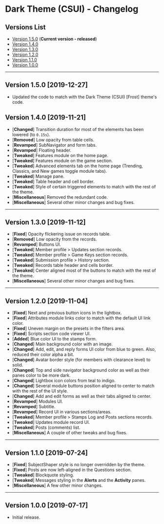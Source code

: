 # Dark Theme (CSUI) - Changelog

## Versions List

* [Version 1.5.0](#version-150-2019-12-27) (**Current version - released**)
* [Version 1.4.0](#version-140-2019-11-21)
* [Version 1.3.0](#version-130-2019-11-12)
* [Version 1.2.0](#version-120-2019-11-04)
* [Version 1.1.0](#version-110-2019-07-24)
* [Version 1.0.0](#version-100-2019-07-17)

---

## Version 1.5.0 [2019-12-27]

* Updated the code to match with the Dark Theme (CSUI) [Frost] theme's code.

## Version 1.4.0 [2019-11-21]

* [**Changed**] Transition duration for most of the elements has been lowered (to `0.15s`).
* [**Removed**] Low opacity from table cells.
* [**Revamped**] SubNavigator and form tabs.
* [**Revamped**] Floating header.
* [**Tweaked**] Features module on the home page.
* [**Tweaked**] Features module on the game section.
* [**Tweaked**] Advanced elements tab on the home page (Trending, Classics, and New games toggle module tabs).
* [**Tweaked**] Manage pane.
* [**Tweaked**] Table header and cell border.
* [**Tweaked**] Style of certain triggered elements to match with the rest of the theme.
* [**Miscellaneous**] Removed the redundant code.
* [**Miscellaneous**] Several other minor changes and bug fixes.

---

## Version 1.3.0 [2019-11-12]

* [**Fixed**] Opacity flickering issue on records table.
* [**Removed**] Low opacity from the records.
* [**Revamped**] Buttons UI.
* [**Tweaked**] Member profile > Updates section records.
* [**Tweaked**] Member profile > Game Keys section records.
* [**Tweaked**] Submission profile > History section.
* [**Tweaked**] Records table header and cells border.
* [**Tweaked**] Center aligned most of the buttons to match with the rest of the theme.
* [**Miscellaneous**] Several other minor changes and bug fixes.

---

## Version 1.2.0 [2019-11-04]

* [**Fixed**] Next and previous button icons in the lightbox.
* [**Fixed**] Attributes module links color to match with the default UI link color.
* [**Fixed**] Uneven margin on the presets in the filters area.
* [**Fixed**] Scripts section code viewer UI.
* [**Added**] Blue color UI to the stamps form.
* [**Changed**] Main background color with an image.
* [**Changed**] Add, edit, and reply forms UI color from blue to green. Also, reduced their color alpha a bit.
* [**Changed**] Avatar border style (for members with clearance level) to solid.
* [**Changed**] Top and side navigator background color as well as their panes color to be more dark.
* [**Changed**] Lightbox icon colors from teal to indigo.
* [**Changed**] Several module buttons position aligned to center to match with the rest of the UI style.
* [**Changed**] Add and edit forms as well as their tabs aligned to center.
* [**Revamped**] Modules UI.
* [**Revamped**] Subtitle.
* [**Revamped**] Record UI in various sections/areas.
* [**Tweaked**] Member profile > Stamps Log and Posts sections records.
* [**Tweaked**] Updates module record UI.
* [**Tweaked**] Posts (comments) list.
* [**Miscellaneous**] A couple of other tweaks and bug fixes.

---

## Version 1.1.0 [2019-07-24]

* [**Fixed**] SubjectShaper style is no longer overridden by the theme.
* [**Fixed**] Posts are now left-aligned in the Questions section.
* [**Tweaked**] Blockquote styling.
* [**Tweaked**] Messages styling in the **Alerts** and the **Activity** panes.
* [**Miscellaneous**] A few other minor changes.

---

## Version 1.0.0 [2019-07-17]

* Initial release.
